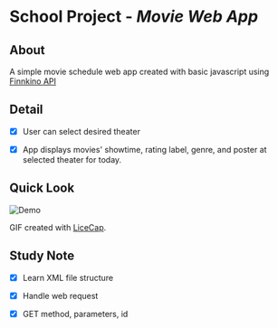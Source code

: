 # School Project - *Movie Web App*

## About

A simple movie schedule web app created with basic javascript using [Finnkino API](http://www.finnkino.fi/xml/Schedule/)


## Detail

- [X] User can select desired theater
- [X] App displays movies' showtime, rating label, genre, and poster at selected theater for today.


## Quick Look

<img src='http://i.imgur.com/012PjFW.gif' title='Demo' width='' alt='Demo' />

GIF created with [LiceCap](http://www.cockos.com/licecap/).

## Study Note
- [X] Learn XML file structure
- [X] Handle web request
- [X] GET method, parameters, id


